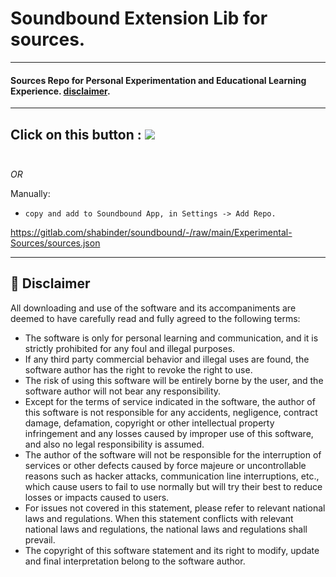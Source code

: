 # Soundbound Extension Lib for sources.

---
#### **Sources Repo for Personal Experimentation and Educational Learning Experience.** [disclaimer](https://github.com/Shabinder/soundbound-extensions-lib/edit/master/ReadMe.md#-disclaimer).
---
Click on this button   :   <a href="soundbound://gitlab.com/shabinder/soundbound/-/raw/main/Experimental-Sources/sources.json"><img src="https://img.shields.io/badge/install-black.svg?style=for-the-badge&logo=addthis&logoColor=white"/></a>
<br/>
<br/>
-----
*OR*

Manually:

 - `copy and add to Soundbound App, in Settings -> Add Repo.`
 
https://gitlab.com/shabinder/soundbound/-/raw/main/Experimental-Sources/sources.json

---

## 📃 Disclaimer
All downloading and use of the software and its accompaniments are deemed to have carefully read and fully agreed to the following terms:
* The software is only for personal learning and communication, and it is strictly prohibited for any foul and illegal purposes.
* If any third party commercial behavior and illegal uses are found, the software author has the right to revoke the right to use.
* The risk of using this software will be entirely borne by the user, and the software author will not bear any responsibility.
* Except for the terms of service indicated in the software, the author of this software is not responsible for any accidents, negligence, contract damage, defamation, copyright or other intellectual property infringement and any losses caused by improper use of this software, and also no legal responsibility is assumed.
* The author of the software will not be responsible for the interruption of services or other defects caused by force majeure or uncontrollable reasons such as hacker attacks, communication line interruptions, etc., which cause users to fail to use normally but will try their best to reduce losses or impacts caused to users.
* For issues not covered in this statement, please refer to relevant national laws and regulations. When this statement conflicts with relevant national laws and regulations, the national laws and regulations shall prevail.
* The copyright of this software statement and its right to modify, update and final interpretation belong to the software author.
